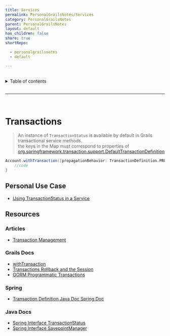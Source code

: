 ```yaml
---
title: Services
permalink: PersonalGrailsNotes/Services
category: PersonalGrailsNotes
parent: PersonalGrailsNotes
layout: default
has_children: false
share: true
shortRepo:

  - personalgrailsnotes
  - default

---
```



<br/>    

<details markdown="block">    
<summary>    
Table of contents    
</summary>    
{: .text-delta }    
1. TOC    
{:toc}    
</details>    

<br/>    

***    

<br/>    

# Transactions

> An instance of ```TransactionStatus``` is available by default in Grails transactional service methods.    
> the keys in the Map must correspond to properties
> of [org.springframework.transaction.support.DefaultTransactionDefinition](https://docs.spring.io/spring-framework/docs/current/javadoc-api/org/springframework/transaction/support/DefaultTransactionDefinition.html)

```groovy    
Account.withTransaction([propagationBehavior: TransactionDefinition.PROPAGATION_REQUIRES_NEW, isolationLevel: TransactionDefinition.ISOLATION_REPEATABLE_READ]) {
    //code 
}
```    

## Personal Use Case

- [Using TransactionStatus in a Service](https://gist.github.com/14paxton/a212d86552b05b95ef91ee444197fd4e)

## Resources

### Articles

- [Transaction Management](https://docs.spring.io/spring-framework/docs/current/reference/html/data-access.html#transaction)

### Grails Docs

- [withTransaction](https://grails.github.io/legacy-gorm-doc/6.0.x/hibernate/api/org/grails/datastore/gorm/GormEntity.html#withTransaction(java.util.Map,%20Closure%3CT%3E))
- [Transactions Rollback and the Session](https://docs.grails.org/latest/guide/services.html#transactionsRollbackAndTheSession)
- [GORM Programmatic Transactions](http://gorm.grails.org/6.0.x/hibernate/manual/index.html#programmaticTransactions)

### Spring

- [Transaction Definition Java Doc Spring Doc](https://docs.spring.io/spring-framework/docs/current/javadoc-api/org/springframework/transaction/TransactionDefinition.html)

### Java Docs

- [Spring Interface TransactionStatus](https://docs.spring.io/spring-framework/docs/current/javadoc-api/org/springframework/transaction/TransactionStatus.html)
- [Spring Interface SavepointManager](https://docs.spring.io/spring-framework/docs/current/javadoc-api/org/springframework/transaction/SavepointManager.html)